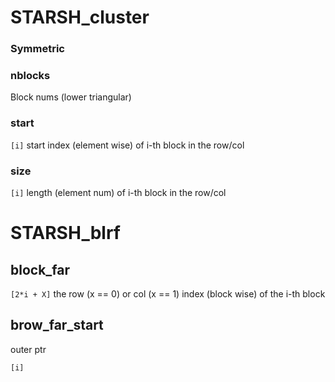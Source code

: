 # STARSH_cluster

### Symmetric

### nblocks

Block nums (lower triangular)

### start

`[i]` start index (element wise) of i-th block in the row/col

### size

`[i]` length (element num) of i-th block in the row/col

# STARSH_blrf

## block_far

`[2*i + X]` the row (x == 0) or col (x == 1) index (block wise) of the i-th block

## brow_far_start

outer ptr

`[i]`